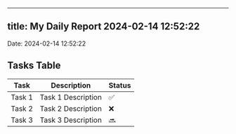 
---
title: My Daily Report 2024-02-14 12:52:22
---

Date: 2024-02-14 12:52:22

## Tasks Table

| Task | Description | Status |
|------|-------------|--------|
| Task 1 | Task 1 Description | ✅ |
| Task 2 | Task 2 Description | ❌ |
| Task 3 | Task 3 Description | 🔜 |
